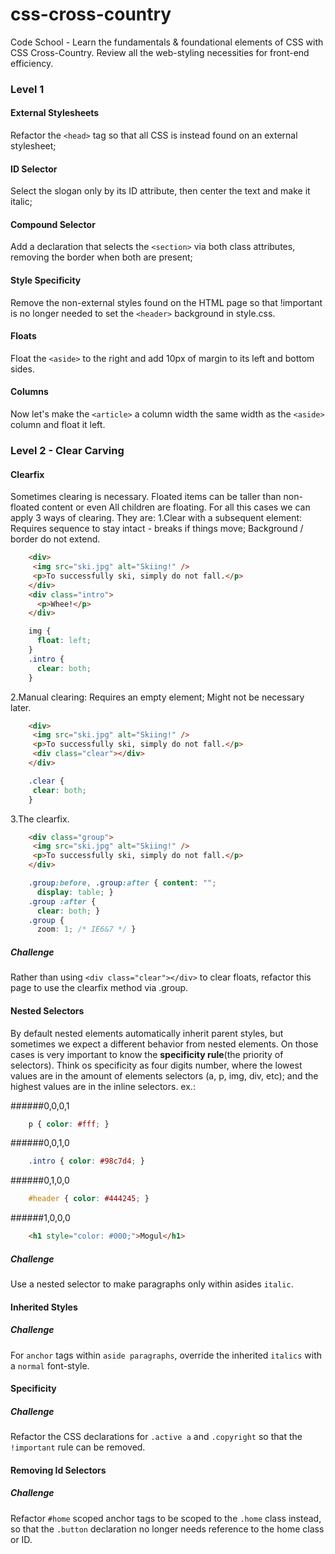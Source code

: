 css-cross-country
=================

Code School - Learn the fundamentals &amp; foundational elements of CSS with CSS Cross-Country. Review all the web-styling necessities for front-end efficiency. 

### Level 1

#### External Stylesheets
Refactor the `<head>` tag so that all CSS is instead found on an external stylesheet;

#### ID Selector
Select the slogan only by its ID attribute, then center the text and make it italic;

#### Compound Selector
Add a declaration that selects the `<section>` via both class attributes, removing the border when both are present;

#### Style Specificity
Remove the non-external styles found on the HTML page so that !important is no longer needed to set the `<header>` background in style.css.

#### Floats
Float the `<aside>` to the right and add 10px of margin to its left and bottom sides.

#### Columns
Now let's make the `<article>` a column width the same width as the `<aside>` column and float it left.


### Level 2 - Clear Carving

#### Clearfix
Sometimes clearing is necessary. Floated items can be taller than non-floated content or even All children are floating. For all this cases we can apply 3 ways of clearing. They are:
1.Clear with a subsequent element: Requires sequence to stay intact - breaks if things move; Background / border do not extend. 

```html
    <div>
     <img src="ski.jpg" alt="Skiing!" />
     <p>To successfully ski, simply do not fall.</p>
    </div> 
    <div class="intro">
      <p>Whee!</p>
    </div>
```
```css
    img {
      float: left;
    }
    .intro {
      clear: both;
    }
```

2.Manual clearing: Requires an empty element; Might not be necessary later. 

```html
    <div>
     <img src="ski.jpg" alt="Skiing!" />
     <p>To successfully ski, simply do not fall.</p>
     <div class="clear"></div>
    </div>
```

```css
    .clear {
     clear: both;
    }
```

3.The clearfix. 

```html    
    <div class="group">
     <img src="ski.jpg" alt="Skiing!" />
     <p>To successfully ski, simply do not fall.</p>
    </div>
```
```css
    .group:before, .group:after { content: "";
      display: table; }
    .group :after {
      clear: both; }
    .group {
      zoom: 1; /* IE6&7 */ }
```

##### Challenge
Rather than using `<div class="clear"></div>` to clear floats, refactor this page to use the clearfix method via .group.

#### Nested Selectors
By default nested elements automatically inherit parent styles, but sometimes we expect a different behavior from nested elements. On those cases is very important to know the **specificity rule**(the priority of selectors). Think os specificity as four digits number, where the lowest values are in the amount of elements selectors (a, p, img, div, etc); and the highest values are in the inline selectors. ex.:

######0,0,0,1
```css
    p { color: #fff; }
```

######0,0,1,0
```css
    .intro { color: #98c7d4; }
```

######0,1,0,0
```css
    #header { color: #444245; }
```

######1,0,0,0
```html
    <h1 style="color: #000;">Mogul</h1>
```

##### Challenge
Use a nested selector to make paragraphs only within asides `italic`.

#### Inherited Styles
##### Challenge
For `anchor` tags within `aside paragraphs`, override the inherited `italics` with a `normal` font-style.

#### Specificity
##### Challenge
Refactor the CSS declarations for `.active a` and `.copyright` so that the `!important` rule can be removed.

#### Removing Id Selectors
##### Challenge
Refactor `#home` scoped anchor tags to be scoped to the `.home` class instead, so that the `.button` declaration no longer needs reference to the home class or ID.
